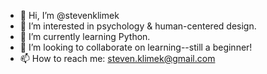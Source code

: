 - 👋 Hi, I’m @stevenklimek
- 👀 I’m interested in psychology & human-centered design. 
- 🌱 I’m currently learning Python.
- 💞️ I’m looking to collaborate on learning--still a beginner!
- 📫 How to reach me: steven.klimek@gmail.com

<!---
stevenklimek/stevenklimek is a ✨ special ✨ repository because its `README.md` (this file) appears on your GitHub profile.
You can click the Preview link to take a look at your changes.
--->
